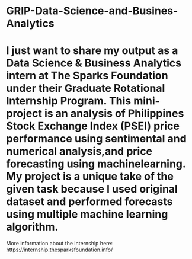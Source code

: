 # GRIP-Data-Science-and-Busines-Analytics

# I just want to share my output as a Data Science & Business Analytics intern at The Sparks Foundation under their Graduate Rotational Internship Program. This mini-project is an analysis of Philippines Stock Exchange Index (PSEI) price performance using sentimental and numerical analysis,and price forecasting using machinelearning. My project is a unique take of the given task because I used original dataset and performed forecasts using multiple machine learning algorithm.

More information about the internship here: https://internship.thesparksfoundation.info/
